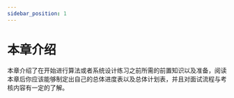 ```yaml
---
sidebar_position: 1
---
```


# 本章介绍
本章介绍了在开始进行算法或者系统设计练习之前所需的前置知识以及准备，阅读本章后你应该能够制定出自己的总体进度表以及总体计划表，并且对面试流程与考核内容有一定的了解。
